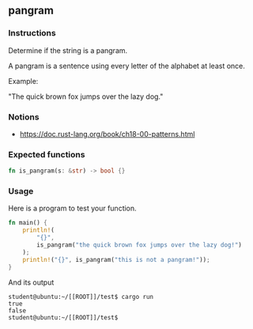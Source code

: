 ## pangram

### Instructions

Determine if the string is a pangram.

A pangram is a sentence using every letter of the alphabet at least once.

Example:

"The quick brown fox jumps over the lazy dog."

### Notions

- https://doc.rust-lang.org/book/ch18-00-patterns.html

### Expected functions

```rust
fn is_pangram(s: &str) -> bool {}
```

### Usage

Here is a program to test your function.

```rust
fn main() {
    println!(
        "{}",
        is_pangram("the quick brown fox jumps over the lazy dog!")
    );
    println!("{}", is_pangram("this is not a pangram!"));
}
```

And its output

```console
student@ubuntu:~/[[ROOT]]/test$ cargo run
true
false
student@ubuntu:~/[[ROOT]]/test$
```
